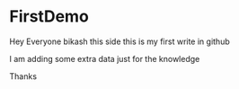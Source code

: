 # FirstDemo
Hey Everyone 
bikash this side 
this is my first write in github


I am adding some extra data just for the knowledge

Thanks

